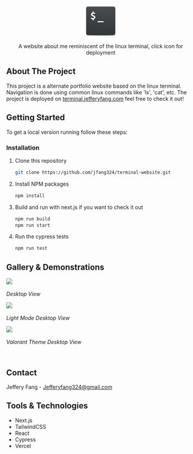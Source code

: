 <br />
<div align = "center">
    <a href = "https://terminal.jefferyfang.com">
        <img src = "./public/terminalicon.png" width = "80" height = "80">
    </a>
    <p align = "center">
        A website about me reminiscent of the linux terminal, click icon for deployment
    </p>
</div>

## About The Project

This project is a alternate portfolio website based on the linux terminal. Navigation is done using common linux commands like 'ls', 'cat', etc. The project is deployed on
[terminal.jefferyfang.com](https://terminal.jefferyfang.com) feel free to check it out!

## Getting Started

To get a local version running follow these steps:

### Installation

1. Clone this repository

    ```sh
    git clone https://github.com/jfang324/terminal-website.git
    ```

2. Install NPM packages

    ```sh
    npm install
    ```

3. Build and run with next.js if you want to check it out

    ```sh
    npm run build
    npm run start
    ```

4. Run the cypress tests

    ```sh
    npm run test
    ```

## Gallery & Demonstrations

<img src = "https://github.com/user-attachments/assets/21af3c4d-3e2c-4e6d-8a31-eb0460e107e0">
</img>

_Desktop View_

<img src = "https://github.com/user-attachments/assets/2b0a8ca3-3c81-45c2-a3d2-73e21dfd2bf0">
</img>

_Light Mode Desktop View_

<img src = "https://github.com/user-attachments/assets/f25b6072-1e93-46a4-a84b-40a790345d7a">
</img>

_Valorant Theme Desktop View_

<br />

## Contact

Jeffery Fang - Jefferyfang324@gmail.com

## Tools & Technologies

-   Next.js
-   TailwindCSS
-   React
-   Cypress
-   Vercel
